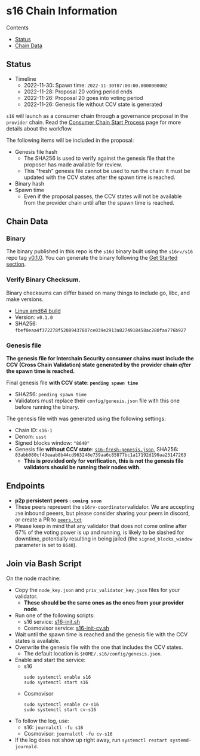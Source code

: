 # s16 Chain Information

Contents

* [Status](#status)
* [Chain Data](#chain-data)

## Status

* Timeline
  * 2022-11-30: Spawn time: `2022-11-30T07:00:00.000000000Z`
  * 2022-11-28: Proposal 20 voting period ends
  * 2022-11-26: Proposal 20 goes into voting period
  * 2022-11-26: Genesis file without CCV state is generated

`s16` will launch as a consumer chain through a governance proposal in the `provider` chain. Read the [Consumer Chain Start Process](/docs/Consumer-Chain-Start-Process.md) page for more details about the workflow.

The following items will be included in the proposal:
* Genesis file hash
  * The SHA256 is used to verify against the genesis file that the proposer has made available for review.
  * This "fresh" genesis file cannot be used to run the chain: it must be updated with the CCV states after the spawn time is reached.
* Binary hash
* Spawn time
  * Even if the proposal passes, the CCV states will not be available from the provider chain until after the spawn time is reached.

## Chain Data

### Binary

The binary published in this repo is the `s16d` binary built using the `s16rv/s16` repo tag [v0.1.0](https://github.com/s16rv/s16/releases/tag/v0.1.0). You can generate the binary following the [Get Started section](https://github.com/s16rv/s16/tree/v0.1.0#get-started).

### Verify Binary Checksum.
Binary checksums can differ based on many things to include go, libc, and make versions.

  * [Linux amd64 build](s16d)
  * Version: `v0.1.0`
  * SHA256: `fbef0eaa4f372278f52089437807ce039e2913a8274918458ac280faa776b927`

### Genesis file

**The genesis file for Interchain Security consumer chains must include the CCV (Cross Chain Validation) state generated by the provider chain _after_ the spawn time is reached.**

Final genesis file **with CCV state**: **`pending spawn time`**
- SHA256: `pending spawn time`
- Validators must replace their `config/genesis.json` file with this one before running the binary.

The genesis file with was generated using the following settings:

* Chain ID: `s16-1`
* Denom: `usst`
* Signed blocks window: `"8640"`
* Genesis file **without CCV state**: [`s16-fresh-genesis.json`](s16-fresh-genesis.json), SHA256: `83abb080cf43eaab8b44cd963248e739aa6c85877bc1a17192d190aa23147263`
  * **This is provided only for verification, this is not the genesis file validators should be running their nodes with.**

## Endpoints

* **p2p persistent peers : `coming soon`**
* These peers represent the `s16rv-coordinator`validator. We are accepting `250` inbound peeers, but please consider sharing your peers in discord, or create a PR to [`peers.txt`](peers.txt)
* Please keep in mind that any validator that does not come online after 67% of the voting power is up and running, is likely to be slashed for downtime, potentially resulting in being jailed (the `signed_blocks_window` parameter is set to `8640`).

## Join via Bash Script

On the node machine:
- Copy the `node_key.json` and `priv_validator_key.json` files for your validator.
  - **These should be the same ones as the ones from your provider node**.
- Run one of the following scripts:
  - s16 service: [s16-init.sh](s16-init.sh)
  - Cosmovisor service: [s16-init-cv.sh](s16-init-cv.sh)
- Wait until the spawn time is reached and the genesis file with the CCV states is available.
- Overwrite the genesis file with the one that includes the CCV states.
  - The default location is `$HOME/.s16/config/genesis.json`.
- Enable and start the service:
  - s16
    ```
    sudo systemctl enable s16
    sudo systemctl start s16
    ```
  - Cosmovisor
    ```
    sudo systemctl enable cv-s16
    sudo systemctl start cv-s16
    ```
- To follow the log, use:
  - s16: `journalctl -fu s16`
  - Cosmovisor: `journalctl -fu cv-s16`
- If the log does not show up right away, run `systemctl restart systemd-journald`.
